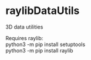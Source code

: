 # raylibDataUtils
3D data utilities

Requires raylib:\
python3 -m pip install setuptools\
python3 -m pip install raylib
